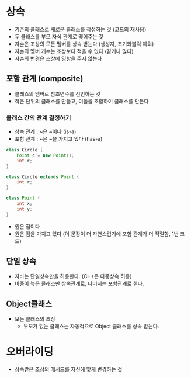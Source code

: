 # 상속
- 기존의 클래스로 새로운 클래스를 작성하는 것 (코드의 재사용)
- 두 클래스를 부모 자식 관계로 맺어주는 것
- 자손은 조상의 모든 멤버를 상속 받는다 (생성자, 초기화블럭 제외)
- 자손의 멤버 개수는 조상보다 적을 수 없다 (같거나 많다)
- 자손의 변경은 조상에 영향을 주지 않는다

## 포함 관계 (composite)
- 클래스의 멤버로 참조변수를 선언하는 것
- 작은 단위의 클래스를 만들고, 이들을 조합하여 클래스를 만든다

### 클래스 간의 관계 결정하기
- 상속 관계 : ~은 ~이다 (is-a)
- 포함 관계 : ~은 ~을 가지고 있다 (has-a)

```java
class Circle {
    Point c = new Point();
    int r;
}
```

```java
class Circle extends Point {
    int r;
}
```
```java
class Point {
    int x;
    int y;
}
```
- 원은 점이다
- 원은 점을 가지고 있다 (이 문장이 더 자연스럽기에 포함 관계가 더 적절함, 1번 코드)

## 단일 상속

- 자바는 단일상속만을 허용한다. (C++은 다중상속 허용)
- 비중이 높은 클래스만 상속관계로, 나머지는 포함관계로 한다.

## Object클래스
- 모든 클래스의 조장
  - 부모가 없는 클래스는 자동적으로 Object 클래스를 상속 받는다.

# 오버라이딩

- 상속받은 조상의 메서드를 자신에 맞게 변경하는 것
